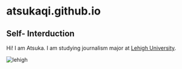 # atsukaqi.github.io

## Self- Interduction

Hi! I am Atsuka. I am studying journalism major at [Lehigh University](https://www2.lehigh.edu/).

![lehigh](https://www2.lehigh.edu/sites/www2/files/2022-09/CUC_Aerial4_June2022.jpg)

